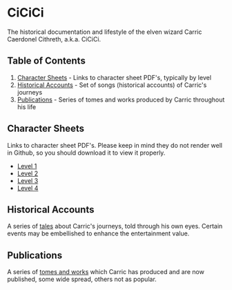 # CiCiCi
The historical documentation and lifestyle of the elven wizard Carric Caerdonel Cithreth, a.k.a. CiCiCi.

## Table of Contents
1. [Character Sheets](#character-sheets) - Links to character sheet PDF's, typically by level
2. [Historical Accounts](#historical-accounts) - Set of songs (historical accounts) of Carric's journeys
3. [Publications](#publications) - Series of tomes and works produced by Carric throughout his life


## Character Sheets
Links to character sheet PDF's. Please keep in mind they do not render well in Github, so you should download it to view it properly.

- [Level 1](https://github.com/prezschaefer/cicici/blob/master/character_sheets/carric_caernodel_cithreth_lvl_1.pdf)
- [Level 2](https://github.com/prezschaefer/cicici/blob/master/character_sheets/carric_caernodel_cithreth_lvl_2.pdf)
- [Level 3](https://github.com/prezschaefer/cicici/blob/master/character_sheets/carric_caernodel_cithreth_lvl_3.pdf)
- [Level 4](https://github.com/prezschaefer/cicici/blob/master/character_sheets/carric_caernodel_cithreth_lvl_4.pdf)


## Historical Accounts
A series of [tales](https://github.com/prezschaefer/cicici/blob/master/docs/tales/README.md) about Carric's journeys, told through his own eyes. Certain events may be embellished to enhance the entertainment value.


## Publications
A series of [tomes and works](https://github.com/prezschaefer/cicici/blob/master/docs/publications.md) which Carric has produced and are now published, some wide spread, others not as popular.
